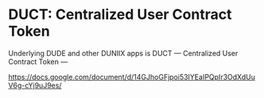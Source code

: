 # DUCT: Centralized User Contract Token

Underlying DUDE and other DUNIIX apps is DUCT &mdash; Centralized User Contract Token &mdash; 

https://docs.google.com/document/d/14GJhoGFjpoi53IYEaIPQpIr3OdXdUuV6g-cYj9uJ9es/

